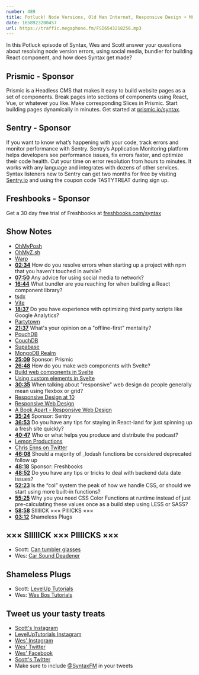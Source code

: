 ```yaml
---
number: 489
title: Potluck! Node Versions, Old Man Internet, Responsive Design + MORE
date: 1658923200457
url: https://traffic.megaphone.fm/FSI6543218256.mp3
---
```


In this Potluck episode of Syntax, Wes and Scott answer your questions about resolving node version errors, using social media, bundler for building React component, and how does Syntax get made?

## Prismic  - Sponsor

Prismic is a Headless CMS that makes it easy to build website pages as a set of components. Break pages into sections of components using React, Vue, or whatever you like. Make corresponding Slices in Prismic. Start building pages dynamically in minutes. Get started at [prismic.io/syntax](https://prismic.io/syntax).

## Sentry - Sponsor

If you want to know what’s happening with your code, track errors and monitor performance with Sentry. Sentry’s Application Monitoring platform helps developers see performance issues, fix errors faster, and optimize their code health. Cut your time on error resolution from hours to minutes. It works with any language and integrates with dozens of other services. Syntax listeners new to Sentry can get two months for  free by visiting [Sentry.io](https://sentry.io) and using the coupon code TASTYTREAT during sign up.

## Freshbooks - Sponsor

Get a 30 day free trial of Freshbooks at [freshbooks.com/syntax](https://freshbooks.com/syntax)

## Show Notes

* [OhMyPosh](https://ohmyposh.dev)
* [OhMyZ.sh](https://ohmyz.sh)
* [Warp](https://www.warp.dev)
* **[02:34](#t=02:34)** How do you resolve errors when starting up a project with npm that you haven't touched in awhile?
* **[07:50](#t=07:50)** Any advice for using social media to network?
* **[16:44](#t=16:44)** What bundler are you reaching for when building a React component library?
* [tsdx](https://tsdx.io/)
* [Vite](https://vitejs.dev)
* **[18:37](#t=18:37)** Do you have experience with optimizing third party scripts like Google Analytics?
* [Partytown](https://partytown.builder.io)
* **[21:37](#t=21:37)** What's your opinion on a "offline-first" mentality?
* [PouchDB](https://pouchdb.com)
* [CouchDB](https://couchdb.apache.org)
* [Supabase](https://supabase.com)
* [MongoDB Realm](https://www.mongodb.com/developer/products/realm/)
* **[25:09](#t=25:09)** Sponsor: Prismic
* **[26:48](#t=26:48)** How do you make web components with Svelte?
* [Build web components in Svelte](https://blog.logrocket.com/build-web-components-svelte/)
* [Using custom elements in Svelte](https://css-tricks.com/using-custom-elements-in-svelte/)
* **[30:35](#t=30:35)** When talking about "responsive" web design do people generally mean using flexbox or grid?
* [Responsive Design at 10](https://ethanmarcotte.com/wrote/responsive-design-at-10/)
* [Responsive Web Design](https://alistapart.com/article/responsive-web-design/)
* [A Book Apart - Responsive Web Design](https://abookapart.com/products/responsive-web-design)
* **[35:24](#t=35:24)** Sponsor: Sentry
* **[36:53](#t=36:53)** Do you have any tips for staying in React-land for just spinning up a fresh site quickly?
* **[40:47](#t=40:47)** Who or what helps you produce and distribute the podcast?
* [Lemon Productions](https://www.lemonproductions.ca/)
* [Chris Enns on Twitter](https://twitter.com/ichris)
* **[46:08](#t=46:08)** Should a majority of _lodash functions be considered deprecated follow up
* **[48:18](#t=48:18)** Sponsor: Freshbooks
* **[48:52](#t=48:52)** Do you have any tips or tricks to deal with backend data date issues?
* **[52:23](#t=52:23)** Is the “col” system the peak of how we handle CSS, or should we start using more built-in functions?
* **[55:25](#t=55:25)** Why you you need CSS Color Functions at runtime instead of just pre-calculating these values once as a build step using LESS or SASS?
* **[58:58](#t=58:58)** SIIIIICK ××× PIIIICKS ×××
* **[03:12](#t=03:12)** Shameless Plugs

## ××× SIIIIICK ××× PIIIICKS ×××

* Scott: [Can tumbler glasses](https://amzn.to/3o8ya6i)
* Wes: [Car Sound Deadener](https://amzn.to/3RBurvo)

## Shameless Plugs

* Scott: [LevelUp Tutorials](https://leveluptutorials.com/tutorials/keystone-js/introduction)
* Wes: [Wes Bos Tutorials](https://wesbos.com/courses)

## Tweet us your tasty treats

* [Scott's Instagram](https://www.instagram.com/stolinski/)
* [LevelUpTutorials Instagram](https://www.instagram.com/LevelUpTutorials/)
* [Wes' Instagram](https://www.instagram.com/wesbos/)
* [Wes' Twitter](https://twitter.com/wesbos)
* [Wes' Facebook](https://www.facebook.com/wesbos.developer)
* [Scott's Twitter](https://twitter.com/stolinski)
* Make sure to include [@SyntaxFM](https://twitter.com/SyntaxFM) in your tweets
